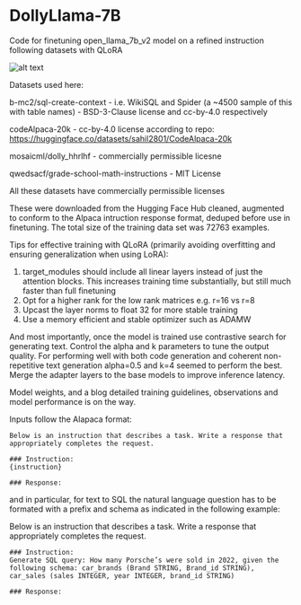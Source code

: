 # DollyLlama-7B
Code for finetuning open_llama_7b_v2 model on a refined instruction following datasets with QLoRA


![alt text](https://github.com/avisoori-databricks/Dolly_llama/blob/main/dolly_llama_chilling.png?raw=true)

Datasets used here:


b-mc2/sql-create-context - i.e. WikiSQL and Spider (a ~4500 sample of this with table names) - BSD-3-Clause license and cc-by-4.0 respectively

codeAlpaca-20k - cc-by-4.0 license according to repo: https://huggingface.co/datasets/sahil2801/CodeAlpaca-20k

mosaicml/dolly_hhrlhf - commercially permissible licesne

qwedsacf/grade-school-math-instructions - MIT License

All these datasets have commercially permissible licenses


These were downloaded from the Hugging Face Hub cleaned, augmented to conform to the Alpaca intruction response format, deduped before use in finetuning. The total size of the training data set was 72763 examples.

Tips for effective training with QLoRA (primarily avoiding overfitting and ensuring generalization when using LoRA):
1. target_modules should include all linear layers instead of just the attention blocks. This increases training time substantially, but still much faster than full finetuning
2. Opt for a higher rank for the low rank matrices e.g. r=16 vs r=8
3. Upcast the layer norms to float 32 for more stable training
4. Use a memory efficient and stable optimizer such as ADAMW

And most importantly, once the model is trained use contrastive search for generating text. Control the alpha and k parameters to tune the output quality. For performing well with both code generation and coherent non-repetitive text generation alpha=0.5 and k=4 seemed to perform the best. Merge the adapter layers to the base models to improve inference latency.

Model weights, and a blog detailed training guidelines, observations and model performance is on the way.

Inputs follow the Alapaca format: 
```
Below is an instruction that describes a task. Write a response that appropriately completes the request.

### Instruction:
{instruction}

### Response:
```

and in particular, for text to SQL the natural language question has to be formated with a prefix and schema as indicated in the following example:

Below is an instruction that describes a task. Write a response that appropriately completes the request.
```
### Instruction:
Generate SQL query: How many Porsche’s were sold in 2022, given the following schema: car_brands (Brand STRING, Brand_id STRING), car_sales (sales INTEGER, year INTEGER, brand_id STRING)

### Response:
```
